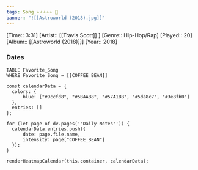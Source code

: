 ```yaml
---
tags: Song ⭐⭐⭐⭐⭐ 💛
banner: "![[Astroworld (2018).jpg]]"
---
```

[Time:: 3:31]
[Artist:: [[Travis Scott]] ]
[Genre:: Hip-Hop/Rap]
[Played:: 20]
[Album:: [[Astroworld (2018)]]]
[Year:: 2018]
### Dates
````dataview
TABLE Favorite_Song
WHERE Favorite_Song = [[COFFEE BEAN]]
````

  ```dataviewjs
const calendarData = { 
	colors: { 
		blue: ["#9ccfd8", "#5BAAB8", "#57A1BB", "#5da8c7", "#3e8fb0"] 
	}, 
	entries: [] 
}; 

for (let page of dv.pages('"Daily Notes"')) { 
	calendarData.entries.push({ 
		date: page.file.name, 
		intensity: page["COFFEE_BEAN"]
	}); 
} 

renderHeatmapCalendar(this.container, calendarData);
```
